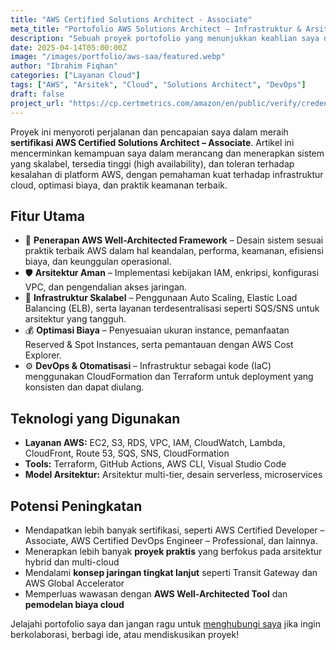 ```yaml
---
title: "AWS Certified Solutions Architect - Associate"
meta_title: "Portofolio AWS Solutions Architect – Infrastruktur & Arsitektur Cloud"
description: "Sebuah proyek portofolio yang menunjukkan keahlian saya dalam arsitektur cloud, keamanan, dan skalabilitas melalui sertifikasi AWS Certified Solutions Architect – Associate."
date: 2025-04-14T05:00:00Z
image: "/images/portfolio/aws-saa/featured.webp"
author: "Ibrahim Fiqhan"
categories: ["Layanan Cloud"]
tags: ["AWS", "Arsitek", "Cloud", "Solutions Architect", "DevOps"]
draft: false
project_url: "https://cp.certmetrics.com/amazon/en/public/verify/credential/09730e58c1c34882899002734dd13325"
---
```


Proyek ini menyoroti perjalanan dan pencapaian saya dalam meraih **sertifikasi AWS Certified Solutions Architect – Associate**. Artikel ini mencerminkan kemampuan saya dalam merancang dan menerapkan sistem yang skalabel, tersedia tinggi (high availability), dan toleran terhadap kesalahan di platform AWS, dengan pemahaman kuat terhadap infrastruktur cloud, optimasi biaya, dan praktik keamanan terbaik.

## Fitur Utama

- 🧱 **Penerapan AWS Well-Architected Framework** – Desain sistem sesuai praktik terbaik AWS dalam hal keandalan, performa, keamanan, efisiensi biaya, dan keunggulan operasional.
- 🛡 **Arsitektur Aman** – Implementasi kebijakan IAM, enkripsi, konfigurasi VPC, dan pengendalian akses jaringan.
- 🚀 **Infrastruktur Skalabel** – Penggunaan Auto Scaling, Elastic Load Balancing (ELB), serta layanan terdesentralisasi seperti SQS/SNS untuk arsitektur yang tangguh.
- 💰 **Optimasi Biaya** – Penyesuaian ukuran instance, pemanfaatan Reserved & Spot Instances, serta pemantauan dengan AWS Cost Explorer.
- ⚙️ **DevOps & Otomatisasi** – Infrastruktur sebagai kode (IaC) menggunakan CloudFormation dan Terraform untuk deployment yang konsisten dan dapat diulang.

## Teknologi yang Digunakan

- **Layanan AWS:** EC2, S3, RDS, VPC, IAM, CloudWatch, Lambda, CloudFront, Route 53, SQS, SNS, CloudFormation  
- **Tools:** Terraform, GitHub Actions, AWS CLI, Visual Studio Code  
- **Model Arsitektur:** Arsitektur multi-tier, desain serverless, microservices

## Potensi Peningkatan

- Mendapatkan lebih banyak sertifikasi, seperti AWS Certified Developer – Associate, AWS Certified DevOps Engineer – Professional, dan lainnya.
- Menerapkan lebih banyak **proyek praktis** yang berfokus pada arsitektur hybrid dan multi-cloud  
- Mendalami **konsep jaringan tingkat lanjut** seperti Transit Gateway dan AWS Global Accelerator  
- Memperluas wawasan dengan **AWS Well-Architected Tool** dan **pemodelan biaya cloud**

Jelajahi portofolio saya dan jangan ragu untuk [menghubungi saya](https://wa.me/6285785556608) jika ingin berkolaborasi, berbagi ide, atau mendiskusikan proyek!
